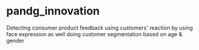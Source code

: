 # pandg_innovation
 Detecting consumer product feedback using customers' reaction by using face expression as well doing customer segmentation based on age & gender

